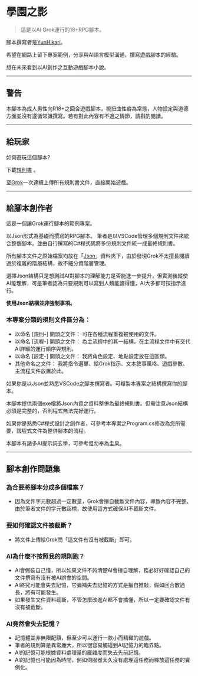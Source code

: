 # 學園之影 #
>這是以AI Grok運行的18+RPG腳本。

腳本撰寫者是[YunHikari](https://www.plurk.com/MP678922)。

希望在網路上留下專案範例，分享與AI語言模型溝通，撰寫遊戲腳本的經驗。

想在未來看到以AI創作之互動遊戲腳本小說。

-------------------------------------------------------

## 警告 ##

本腳本為成人男性向R18+之回合遊戲腳本，視扭曲性癖為常態，人物設定與道德方面並沒有遵循常識撰寫。若有對此內容有不適之情節，請斟酌閱讀。

-------------------------------------------------------

## 給玩家 ##

如何遊玩這個腳本?

下載[規則書](https://github.com/mp678922/AI_RPG/releases/tag/%E8%A6%8F%E5%89%87%E6%9B%B8) 。

至[Grok](https://grok.com/?referrer=website)一次連續上傳所有規則書文件，直接開始遊戲。

-------------------------------------------------------

## 給腳本創作者 ##

這是一個讓Grok運行腳本的範例專案。

以Json形式為基礎而撰寫的RPG腳本。
筆者是以VSCode管理多個規則文件來統合整個腳本。並由自行撰寫的C#程式碼將多份規則文件統一成最終規則書。

所有腳本文件之原始檔案均放在「[Json](https://github.com/mp678922/AI_RPG/tree/main/Json)」資料夾下，由於發現Grok不太擅長閱讀過於複雜的階層結構，故不細分資階層管理。

選擇Json結構只是想測試AI對腳本的理解能力是否能進一步提升，但實測後縱使AI能理解，可是筆者認為只要規則可以寫到人類能讀得懂，AI大多都可按指示進行。

**使用Json結構並非強制事項。**

### 本專案分類的規則文件區分為： ###

- 以命名 [規則-] 開頭之文件：
  可在各種流程重複被使用的文件。
- 以命名 [流程-] 開頭之文件：
  為主流程中的其一結構，在主流程文件中有交代AI詳細的運行順序與規則。
- 以命名 [設定-] 開頭之文件：
  我將角色設定、地點設定放在這區類。
- 其他命名之文件：
  我將指令選單、給Grok指示、文本敘事風格、遊戲參數、主流程文件放置於此。

如果你是以Json並熟悉VSCode之腳本撰寫者。可複製本專案之結構撰寫你的腳本。

本腳本提供兩個exe檔將Json內資之資料整併為最終規則書。但需注意Json結構必須是完整的，否則程式無法完好運行。

如果你是熟悉C#程式設計之創作者，可參考本專案之Program.cs修改為您所需要，該程式文件為整併腳本的流程。

本腳本有諸多AI提示詞玄學，可參考但勿奉為圭臬。

-------------------------------------------------------

## 腳本創作問題集 ##

### 為合要將腳本分成多個檔案？ ###
  
- 因為文件字元數超過一定數量，Grok會擅自截斷文件內容，導致內容不完整。
由於筆者文件的字元數超標，故使用這方式確保AI不截斷文件。

### 要如何確認文件被截斷？ ###

- 將文件上傳給Grok問「這文件有沒有被截斷」即可。

### AI為什麼不按照我的規則跑？ ###

- AI會假裝自己懂，所以如果文件不夠清楚AI會擅自理解，務必好好確認自己的文件撰寫有沒有被AI誤會的空間。
- AI終究可能會失去記憶，它彌補失去記憶的方式是擅自推敲，假如回合數過長，將有可能發生。
- 如果發生文件資料截斷，不管怎麼改進AI都不會搞懂，所以一定要確認文件有沒有被截斷。

### AI竟然會失去記憶？ ###

- 記憶體並非無限配額，但至少可以運行一款小而精緻的遊戲。
- 筆者的規則算是異常龐大，所以很容易觸碰到AI記憶力的臨界點。
- AI的記憶可能根據資料處理量的龐雜度而失去先前記憶。
- AI的記憶也可能因為時間，例如伺服器太久沒有處理這任務而釋放這任務的實例化。
